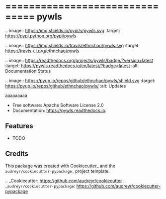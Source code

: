 ===============================
pywls
===============================


.. image:: https://img.shields.io/pypi/v/pywls.svg
        :target: https://pypi.python.org/pypi/pywls

.. image:: https://img.shields.io/travis/ethnchao/pywls.svg
        :target: https://travis-ci.org/ethnchao/pywls

.. image:: https://readthedocs.org/projects/pywls/badge/?version=latest
        :target: https://pywls.readthedocs.io/en/latest/?badge=latest
        :alt: Documentation Status

.. image:: https://pyup.io/repos/github/ethnchao/pywls/shield.svg
     :target: https://pyup.io/repos/github/ethnchao/pywls/
     :alt: Updates


aaaaaaaaa


* Free software: Apache Software License 2.0
* Documentation: https://pywls.readthedocs.io.


Features
--------

* TODO

Credits
---------

This package was created with Cookiecutter_ and the `audreyr/cookiecutter-pypackage`_ project template.

.. _Cookiecutter: https://github.com/audreyr/cookiecutter
.. _`audreyr/cookiecutter-pypackage`: https://github.com/audreyr/cookiecutter-pypackage

